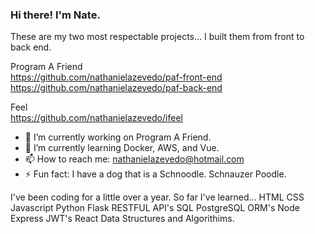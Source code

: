 ### Hi there! I'm Nate.


These are my two most respectable projects... I built them from front to back end. 


Program A Friend <br>
https://github.com/nathanielazevedo/paf-front-end
https://github.com/nathanielazevedo/paf-back-end

Feel <br>
https://github.com/nathanielazevedo/ifeel


- 🔭 I’m currently working on Program A Friend.
- 🌱 I’m currently learning Docker, AWS, and Vue.
- 📫 How to reach me: nathanielazevedo@hotmail.com
- ⚡ Fun fact: I have a dog that is a Schnoodle. Schnauzer Poodle.

I've been coding for a little over a year. So far I've learned...
HTML
CSS
Javascript
Python
Flask
RESTFUL API's
SQL
PostgreSQL
ORM's
Node
Express
JWT's
React
Data Structures and Algorithims.

<!--
**nathanielazevedo/nathanielazevedo** is a ✨ _special_ ✨ repository because its `README.md` (this file) appears on your GitHub profile.

Here are some ideas to get you started:

- 🔭 I’m currently working on ...
- 🌱 I’m currently learning ...
- 👯 I’m looking to collaborate on ...
- 🤔 I’m looking for help with ...
- 💬 Ask me about ...
- 📫 How to reach me: ...
- 😄 Pronouns: ...
- ⚡ Fun fact: ...
-->
